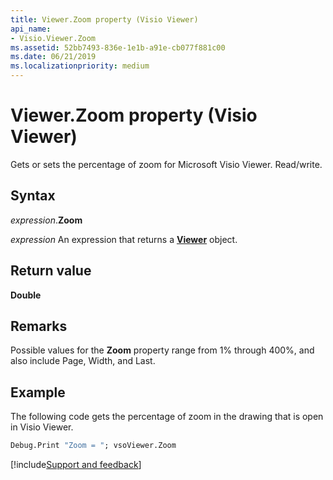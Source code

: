 ```yaml
---
title: Viewer.Zoom property (Visio Viewer)
api_name:
- Visio.Viewer.Zoom
ms.assetid: 52bb7493-836e-1e1b-a91e-cb077f881c00
ms.date: 06/21/2019
ms.localizationpriority: medium
---
```



# Viewer.Zoom property (Visio Viewer)

Gets or sets the percentage of zoom for Microsoft Visio Viewer. Read/write.


## Syntax

_expression_.**Zoom**

_expression_ An expression that returns a **[Viewer](Visio.Viewer.md)** object.


## Return value

**Double**


## Remarks

Possible values for the **Zoom** property range from 1% through 400%, and also include Page, Width, and Last.


## Example

The following code gets the percentage of zoom in the drawing that is open in Visio Viewer.

```vb
Debug.Print "Zoom = "; vsoViewer.Zoom
```

[!include[Support and feedback](~/includes/feedback-boilerplate.md)]